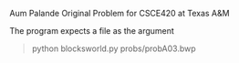 Aum Palande
Original Problem for CSCE420 at Texas A&M

The program expects a file as the argument

> python blocksworld.py probs/probA03.bwp
